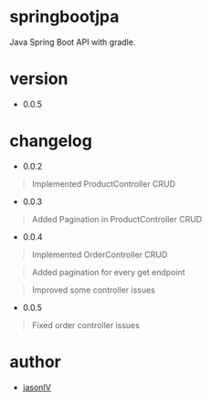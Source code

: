 # springbootjpa

Java Spring Boot API with gradle.

# version

- 0.0.5

# changelog

- 0.0.2

> Implemented ProductController CRUD

- 0.0.3

> Added Pagination in ProductController CRUD

- 0.0.4

> Implemented OrderController CRUD

> Added pagination for every get endpoint

> Improved some controller issues

- 0.0.5

> Fixed order controller issues

# author

- [jasonIV](https://github.com/jasonIV)
